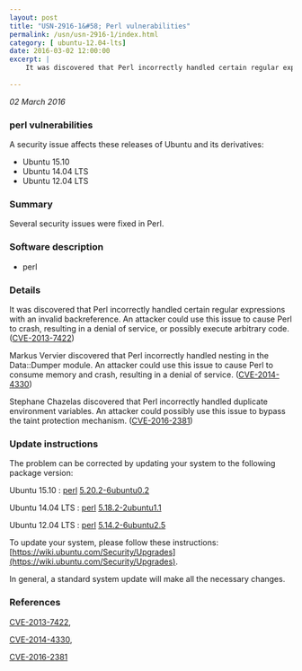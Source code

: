 ```yaml
---
layout: post
title: "USN-2916-1&#58; Perl vulnerabilities"
permalink: /usn/usn-2916-1/index.html
category: [ ubuntu-12.04-lts]
date: 2016-03-02 12:00:00
excerpt: |
    It was discovered that Perl incorrectly handled certain regular expressions with an invalid backreference. An attacker could use this issue to cause Perl to crash, resulting in a denial of service, or possibly execute arbitrary code. ([CVE-2013-7422](http://people.ubuntu.com/~ubuntu-security/cve/CVE-2013-7422))
    
--- 
```

 
 

*02 March 2016*

### perl vulnerabilities

A security issue affects these releases of Ubuntu and its derivatives:

* Ubuntu 15.10
* Ubuntu 14.04 LTS
* Ubuntu 12.04 LTS

### Summary

Several security issues were fixed in Perl. 

### Software description

* perl 

### Details

It was discovered that Perl incorrectly handled certain regular expressions with an invalid backreference. An attacker could use this issue to cause Perl to crash, resulting in a denial of service, or possibly execute arbitrary code. ([CVE-2013-7422](http://people.ubuntu.com/~ubuntu-security/cve/CVE-2013-7422))

Markus Vervier discovered that Perl incorrectly handled nesting in the Data::Dumper module. An attacker could use this issue to cause Perl to consume memory and crash, resulting in a denial of service. ([CVE-2014-4330](http://people.ubuntu.com/~ubuntu-security/cve/CVE-2014-4330))

Stephane Chazelas discovered that Perl incorrectly handled duplicate environment variables. An attacker could possibly use this issue to bypass the taint protection mechanism. ([CVE-2016-2381](http://people.ubuntu.com/~ubuntu-security/cve/CVE-2016-2381)) 

### Update instructions

The problem can be corrected by updating your system to the following package version:

Ubuntu 15.10
 : [perl](https://launchpad.net/ubuntu/+source/perl) <span> [5.20.2-6ubuntu0.2](https://launchpad.net/ubuntu/+source/perl/5.20.2-6ubuntu0.2) </span> 

Ubuntu 14.04 LTS
 : [perl](https://launchpad.net/ubuntu/+source/perl) <span> [5.18.2-2ubuntu1.1](https://launchpad.net/ubuntu/+source/perl/5.18.2-2ubuntu1.1) </span> 

Ubuntu 12.04 LTS
 : [perl](https://launchpad.net/ubuntu/+source/perl) <span> [5.14.2-6ubuntu2.5](https://launchpad.net/ubuntu/+source/perl/5.14.2-6ubuntu2.5) </span> 

To update your system, please follow these instructions: [https://wiki.ubuntu.com/Security/Upgrades](https://wiki.ubuntu.com/Security/Upgrades).

In general, a standard system update will make all the necessary changes. 

### References

 
 [CVE-2013-7422](http://people.ubuntu.com/~ubuntu-security/cve/CVE-2013-7422), 

 [CVE-2014-4330](http://people.ubuntu.com/~ubuntu-security/cve/CVE-2014-4330), 

 [CVE-2016-2381](http://people.ubuntu.com/~ubuntu-security/cve/CVE-2016-2381)
 

